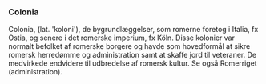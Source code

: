 ### Colonia


Colonia, (lat. 'koloni'), de bygrundlæggelser, som romerne foretog i Italia, fx Ostia, og senere i det romerske imperium, fx Köln. Disse kolonier var normalt befolket af romerske borgere og havde som hovedformål at sikre romersk herredømme og administration samt at skaffe jord til veteraner. De medvirkede endvidere til udbredelse af romersk kultur. Se også Romerriget (administration).